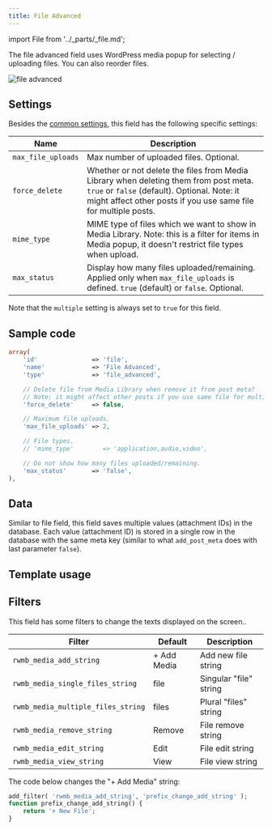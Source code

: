 ```yaml
---
title: File Advanced
---
```


import File from '../_parts/_file.md';

The file advanced field uses WordPress media popup for selecting / uploading files. You can also reorder files.

![file advanced](https://i.imgur.com/mqR9Tue.png)

## Settings

Besides the [common settings](/field-settings/), this field has the following specific settings:

Name | Description
--- | ---
`max_file_uploads` | Max number of uploaded files. Optional.
`force_delete` | Whether or not delete the files from Media Library when deleting them from post meta. `true` or `false` (default). Optional. Note: it might affect other posts if you use same file for multiple posts.
`mime_type` | MIME type of files which we want to show in Media Library. Note: this is a filter for items in Media popup, it doesn't restrict file types when upload.
`max_status` | Display how many files uploaded/remaining. Applied only when `max_file_uploads` is defined. `true` (default) or `false`. Optional.

Note that the `multiple` setting is always set to `true` for this field.

## Sample code

```php
array(
    'id'               => 'file',
    'name'             => 'File Advanced',
    'type'             => 'file_advanced',

    // Delete file from Media Library when remove it from post meta?
    // Note: it might affect other posts if you use same file for multiple posts
    'force_delete'     => false,

    // Maximum file uploads.
    'max_file_uploads' => 2,

    // File types.
    // 'mime_type'        => 'application,audio,video',

    // Do not show how many files uploaded/remaining.
    'max_status'       => 'false',
),
```

## Data

Similar to file field, this field saves multiple values (attachment IDs) in the database. Each value (attachment ID) is stored in a single row in the database with the same meta key (similar to what `add_post_meta` does with last parameter `false`).

## Template usage

<File />

## Filters

This field has some filters to change the texts displayed on the screen..

Filter|Default|Description
---|---|---
`rwmb_media_add_string`|+ Add Media|Add new file string
`rwmb_media_single_files_string`|file|Singular "file" string
`rwmb_media_multiple_files_string`|files|Plural "files" string
`rwmb_media_remove_string`|Remove|File remove string
`rwmb_media_edit_string`|Edit|File edit string
`rwmb_media_view_string`|View|File view string

The code below changes the "+ Add Media" string:

```php
add_filter( 'rwmb_media_add_string', 'prefix_change_add_string' );
function prefix_change_add_string() {
    return '+ New File';
}
```
